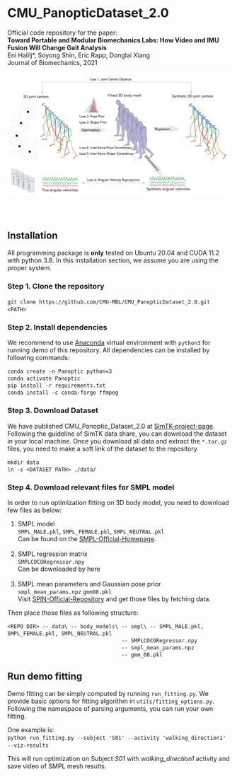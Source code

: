 # CMU_PanopticDataset_2.0

Official code repository for the paper: <br>
**Toward Portable and Modular Biomechanics Labs: How Video and IMU Fusion Will Change Gait Analysis**  
Eni Halilj*, Soyong Shin, Eric Rapp, Donglai Xiang  
Journal of Biomechanics, 2021  
  
![Algorithm Overview](asset/_algorithm.png)
  
<br><br>
## Installation  

All programming package is **only** tested on Ubuntu 20.04 and CUDA 11.2 with python 3.8.
In this installation section, we assume you are using the proper system.

### Step 1. Clone the repository  
`git clone https://github.com/CMU-MBL/CMU_PanopticDataset_2.0.git <PATH>`

### Step 2. Install dependencies  
We recommend to use [Anaconda](https://anaconda.org/) virtual environment with `python3` for running demo of this repository. 
All dependencies can be installed by following commands:
```
conda create -n Panoptic python=3
conda activate Panoptic
pip install -r requirements.txt
conda install -c conda-forge ffmpeg
```

### Step 3. Download Dataset
We have published CMU_Panoptic_Dataset_2.0 at [SimTK-project-page](https://simtk.org/projects/cmupanopticdata). 
Following the guideline of SimTK data share, you can download the dataset in your local machine.
Once you download all data and extract the `*.tar.gz` files, you need to make a soft link of the dataset to the repository.
```
mkdir data
ln -s <DATASET PATH> ./data/
```

### Step 4. Download relevant files for SMPL model
In order to run optimization fitting on 3D body model, you need to download few files as below:
1. SMPL model  
    `SMPL_MALE.pkl`, `SMPL_FEMALE.pkl`, `SMPL_NEUTRAL.pkl`  
    Can be found on the [SMPL-Official-Homepage](https://smpl.is.tue.mpg.de/).
    <br><br>
2. SMPL regression matrix  
    `SMPLCOCORegressor.npy`  
    Can be downloaded by here<br><br>
3. SMPL mean parameters and Gaussian pose prior  
    `smpl_mean_params.npz`  `gmm08.pkl`  
    Visit [SPIN-Official-Repository](https://github.com/nkolot/SPIN) and get those files by fetching data.

Then place those files as following structure:
```
<REPO DIR> -- data\ -- body_models\ -- smpl\ -- SMPL_MALE.pkl, SMPL_FEMALE.pkl, SMPL_NEUTRAL.pkl
                                    -- SMPLCOCORegressor.npy
                                    -- smpl_mean_params.npz
                                    -- gmm_08.pkl
```


## Run demo fitting
Demo fitting can be simply computed by running `run_fitting.py`. We provide basic options for fitting algorithm in `utils/fitting_options.py`.
Following the namespace of parsing arguments, you can run your own fitting.

One example is:  
`python run_fitting.py --subject 'S01' --activity 'walking_direction1' --viz-results`

This will run optimization on Subject *S01* with *walking_direction1* activity and save video of SMPL mesh results.
